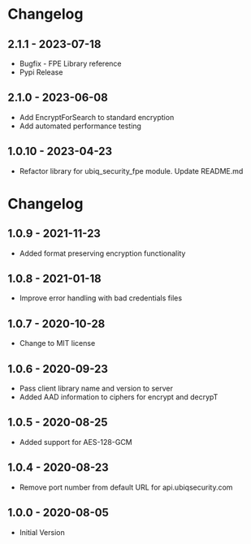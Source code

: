 # Changelog

## 2.1.1 - 2023-07-18
* Bugfix - FPE Library reference
* Pypi Release

## 2.1.0 - 2023-06-08
* Add EncryptForSearch to standard encryption
* Add automated performance testing

## 1.0.10 - 2023-04-23
* Refactor library for ubiq_security_fpe module.  Update README.md

# Changelog
## 1.0.9 - 2021-11-23
* Added format preserving encryption functionality

## 1.0.8 - 2021-01-18
* Improve error handling with bad credentials files


## 1.0.7 - 2020-10-28
* Change to MIT license

## 1.0.6 - 2020-09-23
* Pass client library name and version to server
* Added AAD information to ciphers for encrypt and decrypT

## 1.0.5 - 2020-08-25
* Added support for AES-128-GCM

## 1.0.4 - 2020-08-23
* Remove port number from default URL for api.ubiqsecurity.com

## 1.0.0 - 2020-08-05
* Initial Version
